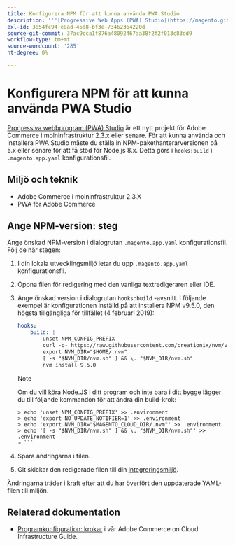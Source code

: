 ```yaml
---
title: Konfigurera NPM för att kunna använda PWA Studio
description: '''[Progressive Web Apps (PWA) Studio](https://magento.github.io/pwa-studio/) är ett nytt projekt för Adobe Commerce i molninfrastruktur 2.3.x eller senare. För att kunna använda och installera PWA Studio måste du ställa in NPM-pakethanterarversionen på 5.x eller senare för att få stöd för Node.js 8.x. Detta görs i avsnittet "hooks:build" i konfigurationsfilen `.magento.app.yaml".'
exl-id: 3854fc94-e8ad-45d8-bf3e-73462364220d
source-git-commit: 37ac9cca1f876a48092467aa38f2f2f013c83dd9
workflow-type: tm+mt
source-wordcount: '285'
ht-degree: 0%

---
```


# Konfigurera NPM för att kunna använda PWA Studio

[Progressiva webbprogram (PWA) Studio](https://magento.github.io/pwa-studio/) är ett nytt projekt för Adobe Commerce i molninfrastruktur 2.3.x eller senare. För att kunna använda och installera PWA Studio måste du ställa in NPM-pakethanterarversionen på 5.x eller senare för att få stöd för Node.js 8.x. Detta görs i `hooks:build` i `.magento.app.yaml` konfigurationsfil.

## Miljö och teknik

* Adobe Commerce i molninfrastruktur 2.3.X
* PWA för Adobe Commerce

## Ange NPM-version: steg

Ange önskad NPM-version i dialogrutan `.magento.app.yaml` konfigurationsfil. Följ de här stegen:

1. I din lokala utvecklingsmiljö letar du upp `.magento.app.yaml` konfigurationsfil.
1. Öppna filen för redigering med den vanliga textredigeraren eller IDE.
1. Ange önskad version i dialogrutan `hooks:build` -avsnitt. I följande exempel är konfigurationen inställd på att installera NPM v9.5.0, den högsta tillgängliga för tillfället (4 februari 2019):

   ```yaml
   hooks:
       build: |
           unset NPM_CONFIG_PREFIX
           curl -o- https://raw.githubusercontent.com/creationix/nvm/v0.33.8/install.sh | bash
           export NVM_DIR="$HOME/.nvm"
           [ -s "$NVM_DIR/nvm.sh" ] && \. "$NVM_DIR/nvm.sh"
           nvm install 9.5.0
   ```

   >[!NOTE]
   >
   >Om du vill köra Node.JS i ditt program och inte bara i ditt bygge lägger du till följande kommandon för att ändra din build-krok:
   > 
   ```
   > echo 'unset NPM_CONFIG_PREFIX' >> .environment
   > echo 'export NO_UPDATE_NOTIFIER=1' >> .environment
   > echo 'export NVM_DIR="$MAGENTO_CLOUD_DIR/.nvm"' >> .environment
   > echo '[ -s "$NVM_DIR/nvm.sh" ] && \. "$NVM_DIR/nvm.sh"' >> .environment
   > ```

1. Spara ändringarna i filen.
1. Git skickar den redigerade filen till din [integreringsmiljö](/help/announcements/adobe-commerce-announcements/integration-environment-enhancement-request-pro-and-starter.md).

Ändringarna träder i kraft efter att du har överfört den uppdaterade YAML-filen till miljön.

## Relaterad dokumentation

* [Programkonfiguration: krokar](https://experienceleague.adobe.com/docs/commerce-cloud-service/user-guide/configure/app/properties/hooks-property.html) i vår Adobe Commerce on Cloud Infrastructure Guide.
